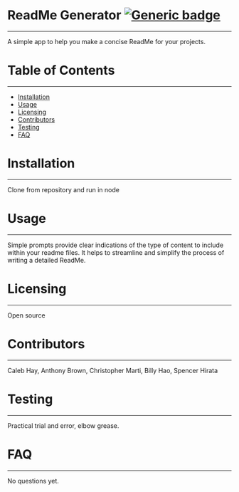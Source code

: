 
  # ReadMe Generator [![Generic badge](https://img.shields.io/badge/Made_By-ICVRXS-<COLOR>.svg)](https://github.com/ICVRXS/)

  ---
  A simple app to help you make a concise ReadMe for your projects.

  # Table of Contents
  ---
  * [Installation](#Installation)
  * [Usage](#Usage)
  * [Licensing](#Licensing)
  * [Contributors](#Contributors)
  * [Testing](#Testing)
  * [FAQ](#FAQ)

  # Installation
  ---
  Clone from repository and run in node

  # Usage
  ---
  Simple prompts provide clear indications of the type of content to include within your readme files. It helps to streamline and simplify the process of writing a detailed ReadMe.

  # Licensing
  ---
  Open source

  # Contributors
  ---
  Caleb Hay, Anthony Brown, Christopher Marti, Billy Hao, Spencer Hirata

  # Testing
  ---
  Practical trial and error, elbow grease.

  # FAQ
  ---
  No questions yet.
  
